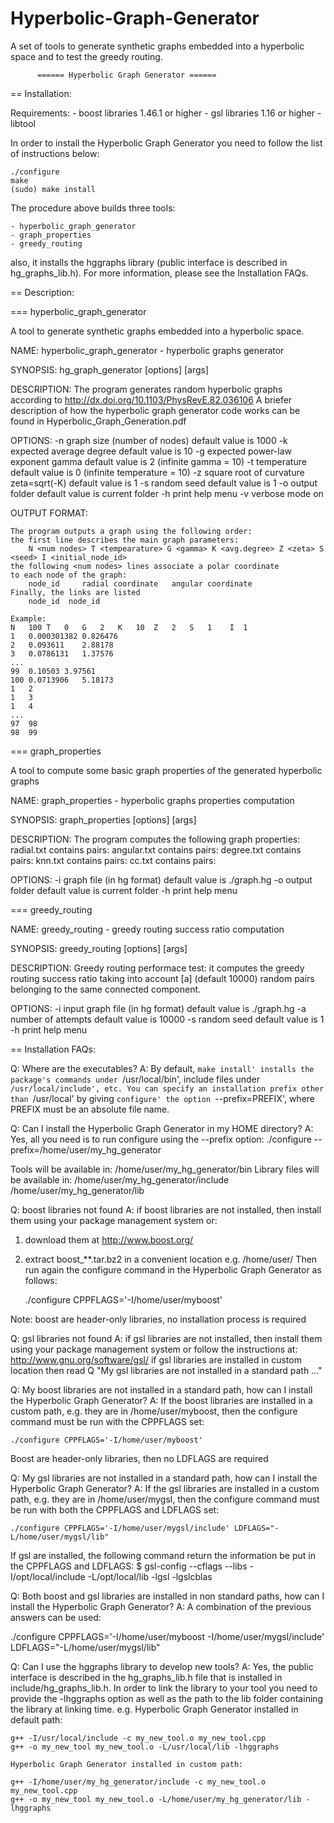 Hyperbolic-Graph-Generator
==========================

A set of tools to generate synthetic graphs embedded into a hyperbolic space and to test the greedy routing.


	      ====== Hyperbolic Graph Generator ====== 


== Installation:


Requirements:
	- boost libraries 1.46.1 or higher
	- gsl libraries 1.16 or higher
	- libtool 

In order to install the Hyperbolic Graph Generator you need to follow
the list of instructions below:

	./configure
	make
	(sudo) make install

The procedure above builds three tools:

	- hyperbolic_graph_generator
	- graph_properties
	- greedy_routing

also, it installs the hggraphs library (public interface is described
in hg_graphs_lib.h). 
For more information, please see the Installation FAQs.


== Description:

=== hyperbolic_graph_generator

A tool to generate synthetic graphs embedded into a hyperbolic space.


NAME: 
      hyperbolic_graph_generator - hyperbolic graphs generator 

SYNOPSIS: 
	  hg_graph_generator [options] [args] 

DESCRIPTION:
	The program generates random hyperbolic graphs according to
	http://dx.doi.org/10.1103/PhysRevE.82.036106
	A briefer description of how the hyperbolic graph generator
	code works can be found in Hyperbolic_Graph_Generation.pdf

OPTIONS:
	-n	graph size (number of nodes)
		default value is 1000
	-k	expected average degree
		default value is 10
	-g	expected power-law exponent gamma
		default value is 2 (infinite gamma = 10)
	-t	temperature
		default value is 0 (infinite temperature = 10)
	-z	square root of curvature zeta=sqrt(-K)
		default value is 1
	-s	random seed
		default value is 1
	-o	output folder
		default value is current folder
	-h	print help menu
	-v	verbose mode on


OUTPUT FORMAT:
	
	The program outputs a graph using the following order:
	the first line describes the main graph parameters:
		N <num nodes> T <tempearature> G <gamma> K <avg.degree> Z <zeta> S <seed> I <initial_node_id>
	the following <num nodes> lines associate a polar coordinate
	to each node of the graph:
		node_id		radial coordinate	angular coordinate
	Finally, the links are listed
		node_id  node_id

	Example:
	N	100	T	0	G	2	K	10	Z	2	S	1    I  1
	1	0.000301382	0.826476
	2	0.093611	2.88178
	3	0.0786131	1.37576
	... 
	99	0.10503	3.97561
	100	0.0713906	5.18173
	1	2
	1	3
	1	4
	...
	97	98
	98	99


=== graph_properties


A tool to compute some basic graph properties of the generated hyperbolic graphs

NAME: 
      graph_properties - hyperbolic graphs properties computation 

SYNOPSIS: 
	  graph_properties [options] [args] 

DESCRIPTION:
	The program computes the following graph properties:
	radial.txt contains pairs: <node id> <radial coordinate>
	angular.txt contains pairs: <node id> <angular coordinate>
	degree.txt contains pairs: <node id> <node degree>
	knn.txt contains pairs: <node id> <node avg. neigh. degree>
	cc.txt contains pairs: <node id> <node clustering coefficient>

OPTIONS:
	-i	graph file (in hg format)
		default value is ./graph.hg
	-o	output folder
		default value is current folder
	-h	print help menu



=== greedy_routing


NAME: 
	greedy_routing - greedy routing success ratio computation 

SYNOPSIS: 
	greedy_routing [options] [args] 

DESCRIPTION:
	Greedy routing performace test: it computes the greedy routing
	success ratio taking into account [a] (default 10000) random pairs
	belonging to the same connected component.

OPTIONS:
	-i	input graph file (in hg format)
		default value is ./graph.hg
	-a	number of attempts
		default value is 10000
	-s	random seed
		default value is 1
	-h	print help menu




== Installation FAQs:

Q: Where are the executables?
A: By default, `make install' installs the package's commands under
   `/usr/local/bin', include files under `/usr/local/include', etc.
   You can specify an installation prefix other than `/usr/local' by
   giving `configure' the option `--prefix=PREFIX', where PREFIX must
   be an absolute file name.


Q: Can I install the Hyperbolic Graph Generator in my HOME directory?
A: Yes, all you need is to run configure using the --prefix option:
   	./configure --prefix=/home/user/my_hg_generator

   Tools will be available in:
	/home/user/my_hg_generator/bin
   Library files will be available in:
	/home/user/my_hg_generator/include
	/home/user/my_hg_generator/lib


Q: boost libraries not found
A: if boost libraries are not installed, then
   install them using your package management system
   or:
   1) download them at http://www.boost.org/
   2) extract boost_**.tar.bz2 in a convenient location e.g. /home/user/
   Then run again the configure command in the Hyperbolic Graph Generator
   as follows:

        ./configure CPPFLAGS='-I/home/user/myboost'

   Note: boost are header-only libraries, no installation
	 process is required


Q: gsl libraries not found
A: if gsl libraries are not installed, then
   install them using your package management system
   or follow the instructions at:
	http://www.gnu.org/software/gsl/
   if gsl libraries are installed in custom location 
   then read Q "My gsl libraries are not installed in
   a standard path ..."


Q: My boost libraries are not installed in a standard path, how
   can I install the Hyperbolic Graph Generator?
A: If the boost libraries are installed in a custom path, e.g. 
   they are in /home/user/myboost, then the configure command
   must be run with the CPPFLAGS set:

	./configure CPPFLAGS='-I/home/user/myboost'

   Boost are header-only libraries, then no LDFLAGS are required


Q: My gsl libraries are not installed in a standard path, how
   can I install the Hyperbolic Graph Generator?
A: If the gsl libraries are installed in a custom path, e.g. 
   they are in /home/user/mygsl, then the configure command
   must be run with both the CPPFLAGS and LDFLAGS set:

	./configure CPPFLAGS='-I/home/user/mygsl/include' LDFLAGS="-L/home/user/mygsl/lib"
   
   If gsl are installed, the following command return the information
   be put in the CPPFLAGS and LDFLAGS:
   $ gsl-config --cflags --libs
     -I/opt/local/include
     -L/opt/local/lib -lgsl -lgslcblas


Q: Both boost and gsl libraries are installed in non standard paths, how
   can I install the Hyperbolic Graph Generator?
A: A combination of the previous answers can be used:

   ./configure CPPFLAGS='-I/home/user/myboost -I/home/user/mygsl/include' LDFLAGS="-L/home/user/mygsl/lib"



Q: Can I use the hggraphs library to develop new tools?
A: Yes, the public interface is described in the hg_graphs_lib.h file
   that is installed in include/hg_graphs_lib.h. In order to link the 
   library to your tool you need to provide the -lhggraphs option as well
   as the path to the lib folder containing the library at linking time.
   e.g.
	Hyperbolic Graph Generator installed in default path:

	g++ -I/usr/local/include -c my_new_tool.o my_new_tool.cpp
	g++ -o my_new_tool my_new_tool.o -L/usr/local/lib -lhggraphs

	Hyperbolic Graph Generator installed in custom path:

	g++ -I/home/user/my_hg_generator/include -c my_new_tool.o my_new_tool.cpp
	g++ -o my_new_tool my_new_tool.o -L/home/user/my_hg_generator/lib -lhggraphs


